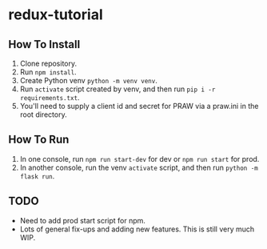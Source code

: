 # redux-tutorial

## How To Install
1. Clone repository.
2. Run `npm install`.
3. Create Python venv `python -m venv venv`.
4. Run `activate` script created by venv, and then run `pip i -r requirements.txt`.
5. You'll need to supply a client id and secret for PRAW via a praw.ini in the root directory.

## How To Run
1. In one console, run `npm run start-dev` for dev or `npm run start` for prod.
2. In another console, run the venv `activate` script, and then run `python -m flask run`.

## TODO
* Need to add prod start script for npm.
* Lots of general fix-ups and adding new features. This is still very much WIP.